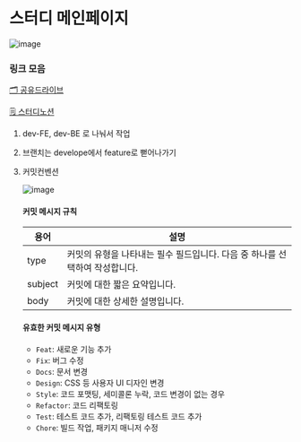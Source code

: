 # 스터디 메인페이지

![image](https://user-images.githubusercontent.com/68121478/235938311-35db1baf-1855-443b-9ccc-aa839e7edb4e.png)

### 링크 모음

[🗂️ 공유드라이브](https://drive.google.com/drive/folders/1AdD_T1ztcunTaEezRSfJ02i-lWH2PgCf?usp=sharing)


[🗒️ 스터디노션](https://www.notion.so/e61dd97c43994d67b5c6c8e6bcc4437a)



1. dev-FE, dev-BE 로 나눠서 작업

2. 브랜치는 develope에서 feature로 뻗어나가기

3. 커밋컨벤션

    ![image](https://user-images.githubusercontent.com/68121478/235940785-8080a953-dba1-402b-b03c-1c2d5f621590.png)

    #### 커밋 메시지 규칙

    |  용어 |  설명 |
    | --- | --- |
    | type | 커밋의 유형을 나타내는 필수 필드입니다. 다음 중 하나를 선택하여 작성합니다. |
    | subject | 커밋에 대한 짧은 요약입니다. |
    | body | 커밋에 대한 상세한 설명입니다. |

    #### 유효한 커밋 메시지 유형

    - `Feat`: 새로운 기능 추가
    - `Fix`: 버그 수정
    - `Docs`: 문서 변경
    - `Design`: CSS 등 사용자 UI 디자인 변경
    - `Style`: 코드 포맷팅, 세미콜론 누락, 코드 변경이 없는 경우
    - `Refactor`: 코드 리팩토링
    - `Test`: 테스트 코드 추가, 리팩토링 테스트 코드 추가
    - `Chore`: 빌드 작업, 패키지 매니저 수정


